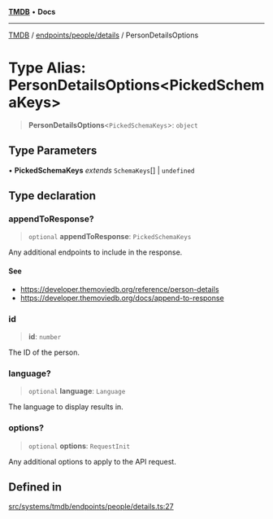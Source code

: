 [**TMDB**](../../../../README.md) • **Docs**

***

[TMDB](../../../../README.md) / [endpoints/people/details](../README.md) / PersonDetailsOptions

# Type Alias: PersonDetailsOptions\<PickedSchemaKeys\>

> **PersonDetailsOptions**\<`PickedSchemaKeys`\>: `object`

## Type Parameters

• **PickedSchemaKeys** *extends* `SchemaKeys`[] \| `undefined`

## Type declaration

### appendToResponse?

> `optional` **appendToResponse**: `PickedSchemaKeys`

Any additional endpoints to include in the response.

#### See

 - https://developer.themoviedb.org/reference/person-details
 - https://developer.themoviedb.org/docs/append-to-response

### id

> **id**: `number`

The ID of the person.

### language?

> `optional` **language**: `Language`

The language to display results in.

### options?

> `optional` **options**: `RequestInit`

Any additional options to apply to the API request.

## Defined in

[src/systems/tmdb/endpoints/people/details.ts:27](https://github.com/Norviah/media-hub/blob/18a8c2edf600e1d27fc5173db1855dfb068c9a34/src/systems/tmdb/endpoints/people/details.ts#L27)
